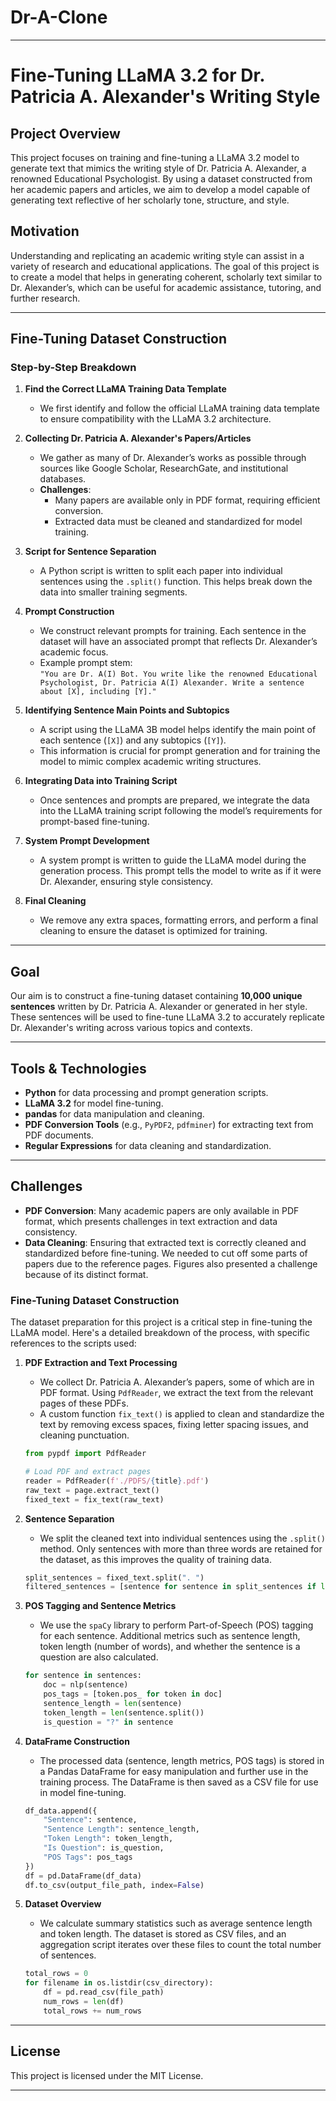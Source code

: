 # Dr-A-Clone


---

# Fine-Tuning LLaMA 3.2 for Dr. Patricia A. Alexander's Writing Style

## Project Overview

This project focuses on training and fine-tuning a LLaMA 3.2 model to generate text that mimics the writing style of Dr. Patricia A. Alexander, a renowned Educational Psychologist. By using a dataset constructed from her academic papers and articles, we aim to develop a model capable of generating text reflective of her scholarly tone, structure, and style.

## Motivation

Understanding and replicating an academic writing style can assist in a variety of research and educational applications. The goal of this project is to create a model that helps in generating coherent, scholarly text similar to Dr. Alexander’s, which can be useful for academic assistance, tutoring, and further research.

---

## Fine-Tuning Dataset Construction

### Step-by-Step Breakdown

1. **Find the Correct LLaMA Training Data Template**
   - We first identify and follow the official LLaMA training data template to ensure compatibility with the LLaMA 3.2 architecture.
   
2. **Collecting Dr. Patricia A. Alexander's Papers/Articles**
   - We gather as many of Dr. Alexander’s works as possible through sources like Google Scholar, ResearchGate, and institutional databases.
   - **Challenges**: 
     - Many papers are available only in PDF format, requiring efficient conversion.
     - Extracted data must be cleaned and standardized for model training.

3. **Script for Sentence Separation**
   - A Python script is written to split each paper into individual sentences using the `.split()` function. This helps break down the data into smaller training segments.

4. **Prompt Construction**
   - We construct relevant prompts for training. Each sentence in the dataset will have an associated prompt that reflects Dr. Alexander’s academic focus.
   - Example prompt stem:  
     `"You are Dr. A(I) Bot. You write like the renowned Educational Psychologist, Dr. Patricia A(I) Alexander. Write a sentence about [X], including [Y]."`

5. **Identifying Sentence Main Points and Subtopics**
   - A script using the LLaMA 3B model helps identify the main point of each sentence (`[X]`) and any subtopics (`[Y]`).
   - This information is crucial for prompt generation and for training the model to mimic complex academic writing structures.

6. **Integrating Data into Training Script**
   - Once sentences and prompts are prepared, we integrate the data into the LLaMA training script following the model’s requirements for prompt-based fine-tuning.

7. **System Prompt Development**
   - A system prompt is written to guide the LLaMA model during the generation process. This prompt tells the model to write as if it were Dr. Alexander, ensuring style consistency.

8. **Final Cleaning**
   - We remove any extra spaces, formatting errors, and perform a final cleaning to ensure the dataset is optimized for training.
   
---

## Goal

Our aim is to construct a fine-tuning dataset containing **10,000 unique sentences** written by Dr. Patricia A. Alexander or generated in her style. These sentences will be used to fine-tune LLaMA 3.2 to accurately replicate Dr. Alexander's writing across various topics and contexts.

---

## Tools & Technologies

- **Python** for data processing and prompt generation scripts.
- **LLaMA 3.2** for model fine-tuning.
- **pandas** for data manipulation and cleaning.
- **PDF Conversion Tools** (e.g., `PyPDF2`, `pdfminer`) for extracting text from PDF documents.
- **Regular Expressions** for data cleaning and standardization.

---

## Challenges

- **PDF Conversion**: Many academic papers are only available in PDF format, which presents challenges in text extraction and data consistency. 
- **Data Cleaning**: Ensuring that extracted text is correctly cleaned and standardized before fine-tuning. We needed to cut off some parts of papers due to the reference pages. Figures also presented a challenge because of its distinct format. 


### Fine-Tuning Dataset Construction

The dataset preparation for this project is a critical step in fine-tuning the LLaMA model. Here's a detailed breakdown of the process, with specific references to the scripts used:

1. **PDF Extraction and Text Processing**
   - We collect Dr. Patricia A. Alexander’s papers, some of which are in PDF format. Using `PdfReader`, we extract the text from the relevant pages of these PDFs.
   - A custom function `fix_text()` is applied to clean and standardize the text by removing excess spaces, fixing letter spacing issues, and cleaning punctuation.

   ```python
   from pypdf import PdfReader

   # Load PDF and extract pages
   reader = PdfReader(f'./PDFS/{title}.pdf')
   raw_text = page.extract_text()
   fixed_text = fix_text(raw_text)
   ```

2. **Sentence Separation**
   - We split the cleaned text into individual sentences using the `.split()` method. Only sentences with more than three words are retained for the dataset, as this improves the quality of training data.

   ```python
   split_sentences = fixed_text.split(". ")
   filtered_sentences = [sentence for sentence in split_sentences if len(sentence.split()) > 3]
   ```

3. **POS Tagging and Sentence Metrics**
   - We use the `spaCy` library to perform Part-of-Speech (POS) tagging for each sentence. Additional metrics such as sentence length, token length (number of words), and whether the sentence is a question are also calculated.

   ```python
   for sentence in sentences:
       doc = nlp(sentence)
       pos_tags = [token.pos_ for token in doc]
       sentence_length = len(sentence)
       token_length = len(sentence.split())
       is_question = "?" in sentence
   ```

4. **DataFrame Construction**
   - The processed data (sentence, length metrics, POS tags) is stored in a Pandas DataFrame for easy manipulation and further use in the training process. The DataFrame is then saved as a CSV file for use in model fine-tuning.

   ```python
   df_data.append({
       "Sentence": sentence,
       "Sentence Length": sentence_length,
       "Token Length": token_length,
       "Is Question": is_question,
       "POS Tags": pos_tags
   })
   df = pd.DataFrame(df_data)
   df.to_csv(output_file_path, index=False)
   ```

5. **Dataset Overview**
   - We calculate summary statistics such as average sentence length and token length. The dataset is stored as CSV files, and an aggregation script iterates over these files to count the total number of sentences.

   ```python
   total_rows = 0
   for filename in os.listdir(csv_directory):
       df = pd.read_csv(file_path)
       num_rows = len(df)
       total_rows += num_rows
   ```

---


## License

This project is licensed under the MIT License.

---


